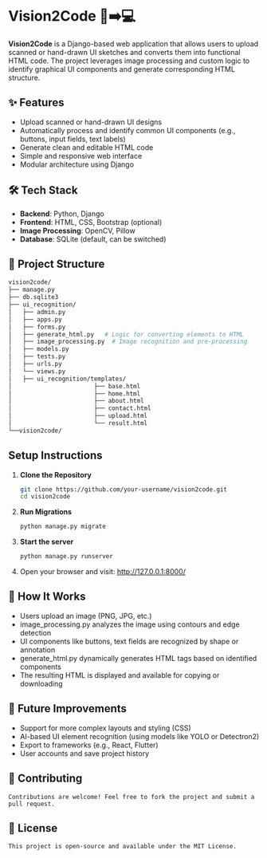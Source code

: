 # Vision2Code 🎨➡️💻

**Vision2Code** is a Django-based web application that allows users to upload scanned or hand-drawn UI sketches and converts them into functional HTML code. The project leverages image processing and custom logic to identify graphical UI components and generate corresponding HTML structure.

## ✨ Features

- Upload scanned or hand-drawn UI designs
- Automatically process and identify common UI components (e.g., buttons, input fields, text labels)
- Generate clean and editable HTML code
- Simple and responsive web interface
- Modular architecture using Django

## 🛠️ Tech Stack

- **Backend**: Python, Django
- **Frontend**: HTML, CSS, Bootstrap (optional)
- **Image Processing**: OpenCV, Pillow
- **Database**: SQLite (default, can be switched)

## 📂 Project Structure

```bash
vision2code/
├── manage.py
├── db.sqlite3
├── ui_recognition/
│   ├── admin.py
│   ├── apps.py
│   ├── forms.py
│   ├── generate_html.py   # Logic for converting elements to HTML
│   ├── image_processing.py  # Image recognition and pre-processing
│   ├── models.py
│   ├── tests.py
│   ├── urls.py
│   └── views.py
│   ├── ui_recognition/templates/
│                       ├── base.html
│                       ├── home.html
│                       ├── about.html
│                       ├── contact.html 
│                       ├── upload.html  
│                       └── result.html
└──vision2code/
```                
## Setup Instructions           
1. **Clone the Repository**
   ```bash
   git clone https://github.com/your-username/vision2code.git
   cd vision2code
   ```                    
2. **Run Migrations**
   ```bash
   python manage.py migrate
   ```
3. **Start the server**
   ```bash
   python manage.py runserver
   ```
4. Open your browser and visit: http://127.0.0.1:8000/

## 🧠 How It Works  
 - Users upload an image (PNG, JPG, etc.)
 - image_processing.py analyzes the image using contours and edge detection
 - UI components like buttons, text fields are recognized by shape or annotation
 - generate_html.py dynamically generates HTML tags based on identified components
 - The resulting HTML is displayed and available for copying or downloading

## 📌 Future Improvements
  - Support for more complex layouts and styling (CSS)
  - AI-based UI element recognition (using models like YOLO or Detectron2)
  - Export to frameworks (e.g., React, Flutter)
  - User accounts and save project history

## 🤝 Contributing
    Contributions are welcome! Feel free to fork the project and submit a pull request.

## 📄 License
    This project is open-source and available under the MIT License.

